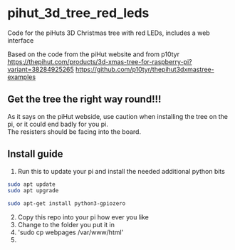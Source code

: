 # pihut_3d_tree_red_leds
Code for the piHuts 3D Christmas tree with red LEDs, includes a web interface

Based on the code from the piHut website and from p10tyr 
https://thepihut.com/products/3d-xmas-tree-for-raspberry-pi?variant=38284925265
https://github.com/p10tyr/thepihut3dxmastree-examples

## Get the tree the right way round!!!
As it says on the piHut webside, use caution when installing the tree on the pi, or it could end badly for you pi.<br>
The resisters should be facing into the board.

## Install guide

1. Run this to update your pi and install the needed additional python bits
```bash
sudo apt update
sudo apt upgrade

sudo apt-get install python3-gpiozero
```
2. Copy this repo into your pi how ever you like
3. Change to the folder you put it in
4. 'sudo cp webpages /var/www/html'
5. 
